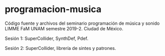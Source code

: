 # programacion-musica
Código fuente y archivos del seminario programación de música y sonido LIMME FaM UNAM semestre 2019-2. Ciudad de México.

Sesión 1: SuperCollider, SynthDef, Pdef.

Sesión 2: SuperCollider, librería de sintes y patrones.
